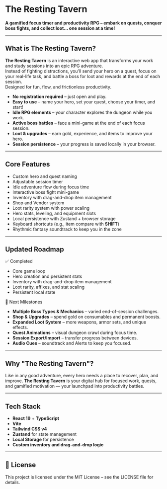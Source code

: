 # The Resting Tavern

**A gamified focus timer and productivity RPG – embark on quests, conquer boss fights, and collect loot… one session at a time!**

---

## What is The Resting Tavern?

**The Resting Tavern** is an interactive web app that transforms your work and study sessions into an epic RPG adventure.  
Instead of fighting distractions, you’ll send your hero on a quest, focus on your real-life task, and battle a boss for loot and rewards at the end of each session.  
Designed for fun, flow, and frictionless productivity.

- **No registration required** – just open and play.
- **Easy to use** – name your hero, set your quest, choose your timer, and start!
- **Idle RPG elements** – your character explores the dungeon while you work.
- **Active boss battles** – face a mini-game at the end of each focus session.
- **Loot & upgrades** – earn gold, experience, and items to improve your hero.
- **Session persistence** – your progress is saved locally in your browser.

---

## Core Features

- Custom hero and quest naming
- Adjustable session timer
- Idle adventure flow during focus time
- Interactive boss fight mini-game
- Inventory with drag-and-drop item management
- Shop and Vendor system
- Loot rarity system with power scaling
- Hero stats, leveling, and equipment slots
- Local persistence with Zustand + browser storage
- Keyboard shortcuts (e.g., item compare with **SHIFT**)
- Rhythmic fantasy soundtrack to keep you in the zone

---

## Updated Roadmap

✅ Completed

- Core game loop
- Hero creation and persistent stats
- Inventory with drag-and-drop item management
- Loot rarity, affixes, and stat scaling
- Persistent local state

🧾 Next Milestones

- **Multiple Boss Types & Mechanics** – varied end-of-session challenges.
- **Shop & Upgrades** – spend gold on consumables and permanent boosts.
- **Expanded Loot System** – more weapons, armor sets, and unique effects.
- **Quest Animations** – visual dungeon crawl during focus time.
- **Session Export/Import** – transfer progress between devices.
- **Audio Cues** – soundtrack and Alerts to keep you focused. 

---

## Why "The Resting Tavern"?

Like in any good adventure, every hero needs a place to recover, plan, and improve.
**The Resting Tavern** is your digital hub for focused work, quests, and gamified motivation — your launchpad into productivity battles.

---

## Tech Stack

- **React 19** + **TypeScript**
- **Vite**
- **Tailwind CSS v4**
- **Zustand** for state management
- **Local Storage** for persistence
- **Custom inventory and drag-and-drop logic**

---

## 📜 License
This project is licensed under the MIT License – see the LICENSE file for details.

